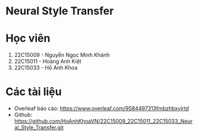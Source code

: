 # Neural Style Transfer

# Học viên
1. 22C15009 - Nguyễn Ngọc Minh Khánh
2. 22C15011 - Hoàng Anh Kiệt
3. 22C15033 - Hồ Anh Khoa

# Các tài liệu
- Overleaf báo cáo: https://www.overleaf.com/9584497313fmbzhbxvjrtd
- Github: https://github.com/HoAnhKhoaVN/22C15009_22C15011_22C15033_Neural_Style_Transfer.git

